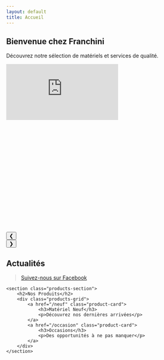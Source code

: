 ```yaml
---
layout: default
title: Accueil
---
```


<section class="welcome-section">
    <h1>Bienvenue chez Franchini</h1>
    <p>Découvrez notre sélection de matériels et services de qualité.</p>
</section>

<!-- Carrousel de vidéos YouTube -->
<section class="video-carousel">
    <div class="video-carousel-container">
        <div class="video-wrapper active">
            <iframe id="player1" src="https://www.youtube.com/embed/j_EeGikCEt8?enablejsapi=1&origin=https://site-franchini.vercel.app" frameborder="0" allow="accelerometer; autoplay; clipboard-write; encrypted-media; gyroscope; picture-in-picture" allowfullscreen></iframe>
        </div>
        <div class="video-wrapper">
            <iframe id="player2" src="about:blank" data-src="https://www.youtube.com/embed/sC4AXwDOFew?enablejsapi=1&origin=https://site-franchini.vercel.app" frameborder="0" allow="accelerometer; autoplay; clipboard-write; encrypted-media; gyroscope; picture-in-picture" allowfullscreen></iframe>
        </div>
        <div class="video-wrapper">
            <iframe id="player3" src="about:blank" data-src="https://www.youtube.com/embed/H3gApB9cgoo?enablejsapi=1&origin=https://site-franchini.vercel.app" frameborder="0" allow="accelerometer; autoplay; clipboard-write; encrypted-media; gyroscope; picture-in-picture" allowfullscreen></iframe>
        </div>
    </div>
    <div class="carousel-controls">
        <button class="carousel-prev" aria-label="Vidéo précédente">❮</button>
        <div class="carousel-dots">
            <span class="dot active" data-video="0"></span>
            <span class="dot" data-video="1"></span>
            <span class="dot" data-video="2"></span>
        </div>
        <button class="carousel-next" aria-label="Vidéo suivante">❯</button>
    </div>
</section>

<!-- API YouTube -->
<script>
  // Charger l'API YouTube de manière asynchrone
  var tag = document.createElement('script');
  tag.src = "https://www.youtube.com/iframe_api";
  var firstScriptTag = document.getElementsByTagName('script')[0];
  firstScriptTag.parentNode.insertBefore(tag, firstScriptTag);
</script>

<div class="content-sections">
    <section class="news-section">
        <h2>Actualités</h2>
        <div class="fb-page" 
             data-href="https://www.facebook.com/profile.php?id=61573705277749" 
             data-tabs="timeline" 
             data-width="" 
             data-height="400" 
             data-small-header="false" 
             data-adapt-container-width="true" 
             data-hide-cover="false" 
             data-show-facepile="false">
            <blockquote cite="https://www.facebook.com/profile.php?id=61573705277749" class="fb-xfbml-parse-ignore">
                <a href="https://www.facebook.com/profile.php?id=61573705277749">Suivez-nous sur Facebook</a>
            </blockquote>
        </div>
    </section>

    <section class="products-section">
        <h2>Nos Produits</h2>
        <div class="products-grid">
            <a href="/neuf" class="product-card">
                <h3>Matériel Neuf</h3>
                <p>Découvrez nos dernières arrivées</p>
            </a>
            <a href="/occasion" class="product-card">
                <h3>Occasions</h3>
                <p>Des opportunités à ne pas manquer</p>
            </a>
        </div>
    </section>
</div>
